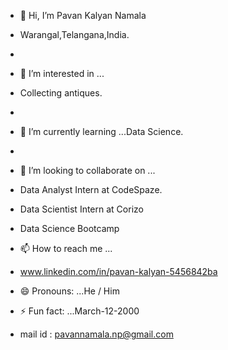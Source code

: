 - 👋 Hi, I’m Pavan Kalyan Namala
- Warangal,Telangana,India.
- 
- 👀 I’m interested in ...
- Collecting antiques.
- 
- 🌱 I’m currently learning ...Data Science.
- 
- 💞️ I’m looking to collaborate on ...
- Data Analyst Intern at CodeSpaze.
- Data Scientist Intern at Corizo 
- Data Science Bootcamp
- 📫 How to reach me ...

- www.linkedin.com/in/pavan-kalyan-5456842ba
- 😄 Pronouns: ...He / Him
- ⚡ Fun fact: ...March-12-2000
- mail id : pavannamala.np@gmail.com

<!---
PavanNamala/PavanNamala is a ✨ special ✨ repository because its `README.md` (this file) appears on your GitHub profile.
You can click the Preview link to take a look at your changes.
--->
